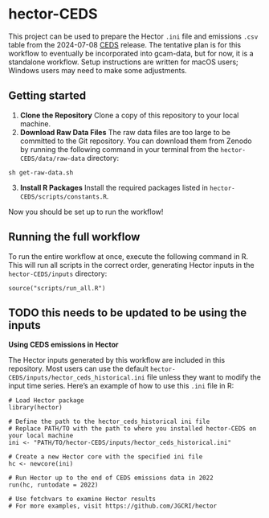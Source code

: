 # hector-CEDS


This project can be used to prepare the Hector `.ini` file and emissions `.csv` table from the 2024-07-08 [CEDS](https://github.com/jGCRI/ceds) release. The tentative plan is for this workflow to eventually be incorporated into gcam-data, but for now, it is a standalone workflow. Setup instructions are written for macOS users; Windows users may need to make some adjustments. 


## Getting started

1. **Clone the Repository** Clone a copy of this repository to your local machine.
2. **Download Raw Data Files** The raw data files are too large to be committed to the Git repository. You can download them from Zenodo by running the following command in your terminal from the `hector-CEDS/data/raw-data` directory:

```
sh get-raw-data.sh
```

3. **Install R Packages** Install the required packages listed in `hector-CEDS/scripts/constants.R`. 


Now you should be set up to run the workflow!

## Running the full workflow

To run the entire workflow at once, execute the following command in R. This will run all scripts in the correct order, generating Hector inputs in the `hector-CEDS/inputs` directory: 

```
source("scripts/run_all.R")
```

## TODO this needs to be updated to be using the inputs 
**Using CEDS emissions in Hector**

The Hector inputs generated by this workflow are included in this repository. Most users can use the default `hector-CEDS/inputs/hector_ceds_historical.ini` file unless they want to modify the input time series. Here’s an example of how to use this `.ini` file in R:

```
# Load Hector package
library(hector)

# Define the path to the hector_ceds_historical ini file
# Replace PATH/TO with the path to where you installed hector-CEDS on your local machine
ini <- "PATH/TO/hector-CEDS/inputs/hector_ceds_historical.ini"

# Create a new Hector core with the specified ini file
hc <- newcore(ini)

# Run Hector up to the end of CEDS emissions data in 2022
run(hc, runtodate = 2022)

# Use fetchvars to examine Hector results
# For more examples, visit https://github.com/JGCRI/hector
```










